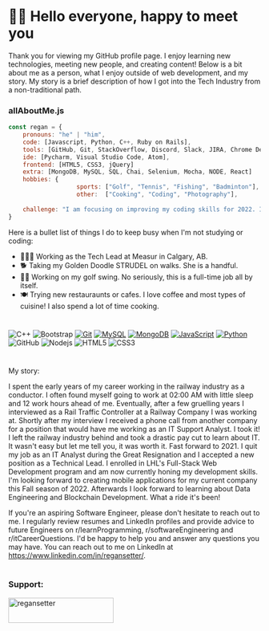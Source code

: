 
<h1>👋🏻 Hello everyone, happy to meet you</h1>

Thank you for viewing my GitHub profile page. I enjoy learning new technologies, meeting new people, and creating content! Below is a bit about me as a person, what I enjoy outside of web development, and my story. My story is a brief description of how I got into the Tech Industry from a non-traditional path. 

### allAboutMe.js

```javascript
const regan = {
    pronouns: "he" | "him",
    code: [Javascript, Python, C++, Ruby on Rails],
    tools: [GitHub, Git, StackOverflow, Discord, Slack, JIRA, Chrome DevTools],
    ide: [Pycharm, Visual Studio Code, Atom],
    frontend: [HTML5, CSS3, jQuery]
    extra: [MongoDB, MySQL, SQL, Chai, Selenium, Mocha, NODE, React]
    hobbies: {
                   sports: ["Golf", "Tennis", "Fishing", "Badminton"],
                   other:  ["Cooking", "Coding", "Photography"],
                                                                           },
    challenge: "I am focusing on improving my coding skills for 2022. I will be attempting to write code once per day for 300+ days this year."
}
```

Here is a bullet list of things I do to keep busy when I'm not studying or coding:

- 🧑🏻‍💻 Working as the Tech Lead at Measur in Calgary, AB.
- 🐕 Taking my Golden Doodle STRUDEL on walks. She is a handful.
- 🏌️‍♂️ Working on my golf swing. No seriously, this is a full-time job all by itself.
- 🍽 Trying new restauraunts or cafes. I love coffee and most types of cuisine! I also spend a lot of time cooking.

#
![C++](https://img.shields.io/badge/-C++-00599C?style=flat-square&logo=c)
![Bootstrap](https://img.shields.io/badge/-Bootstrap-563D7C?style=flat-square&logo=bootstrap)
[![Git](https://img.shields.io/badge/-Git-%23F05032?style=flat-square&logo=git&logoColor=%23ffffff)](https://git-scm.com/)
[![MySQL](https://img.shields.io/badge/-MySQL-4479A1?style=flat-square&logo=MySQL&logoColor=ffffff)](https://www.mysql.com/)
[![MongoDB](https://img.shields.io/badge/-MongoDB-47A248?style=flat-square&logo=MongoDB&logoColor=ffffff)](https://www.mongodb.com/)
[![JavaScript](https://img.shields.io/badge/-JavaScript-%23F7DF1C?style=flat-square&logo=javascript&logoColor=000000&labelColor=%23F7DF1C&color=%23FFCE5A)](https://www.javascript.com/)
[![Python](https://img.shields.io/badge/-Python-3776AB?style=flat-square&logo=python&logoColor=ffffff)](https://www.python.org/)
![GitHub](https://img.shields.io/badge/-GitHub-181717?style=flat-square&logo=github)
![Nodejs](https://img.shields.io/badge/-Nodejs-black?style=flat-square&logo=Node.js)
![HTML5](https://img.shields.io/badge/-HTML5-E34F26?style=flat-square&logo=html5&logoColor=white)
![CSS3](https://img.shields.io/badge/-CSS3-1572B6?style=flat-square&logo=css3)
#


My story: 

I spent the early years of my career working in the railway industry as a conductor. I often found myself going to work at 02:00 AM with little sleep and 12 work hours ahead of me. Eventually, after a few gruelling years I interviewed as a Rail Traffic Controller at a Railway Company I was working at. Shortly after my interview I received a phone call from another company for a position that would have me working as an IT Support Analyst. I took it! I left the railway industry behind and took a drastic pay cut to learn about IT. It wasn't easy but let me tell you, it was worth it. Fast forward to 2021. I quit my job as an IT Analyst during the Great Resignation and I accepted a new position as a Technical Lead. I enrolled in LHL's Full-Stack Web Development program and am now currently honing my development skills. I'm looking forward to creating mobile applications for my current company this Fall season of 2022. Afterwards I look forward to learning about Data Engineering and Blockchain Development. What a ride it's been!

If you're an aspiring Software Engineer, please don't hesitate to reach out to me. I regularly review resumes and LinkedIn profiles and provide advice to future Engineers on r/learnProgramming, r/softwareEngineering and r/itCareerQuestions. I'd be happy to help you and answer any questions you may have. You can reach out to me on LinkedIn at https://www.linkedin.com/in/regansetter/.

#
<h3 align="left">Support:</h3>
<p><a href="https://www.buymeacoffee.com/regansetter"> <img align="left" src="https://cdn.buymeacoffee.com/buttons/v2/default-yellow.png" height="50" width="210" alt="regansetter" /></a></p><br><br>
